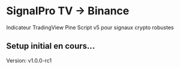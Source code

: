 # SignalPro TV → Binance

Indicateur TradingView Pine Script v5 pour signaux crypto robustes

## Setup initial en cours...

Version: v1.0.0-rc1
